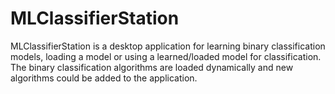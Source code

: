 # MLClassifierStation

MLClassifierStation is a desktop application for learning binary classification models, loading a model or using a learned/loaded model for classification.
The binary classification algorithms are loaded dynamically and new algorithms could be added to the application.
